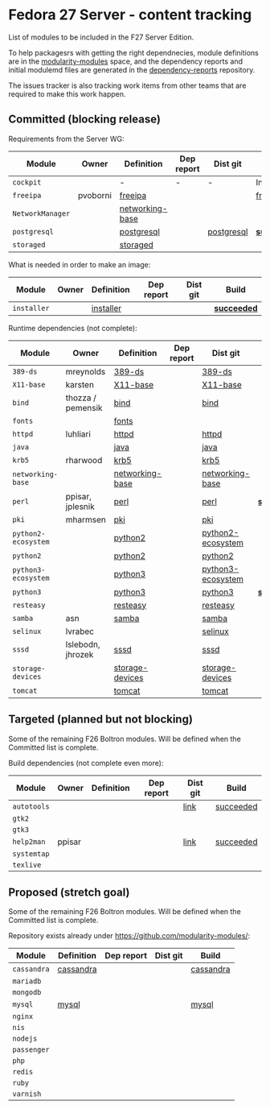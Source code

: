 # Fedora 27 Server - content tracking

List of modules to be included in the F27 Server Edition.

To help packagesrs with getting the right dependnecies, module definitions are in the [modularity-modules](https://github.com/modularity-modules) space, and the dependency reports and initial modulemd files are generated in the [dependency-reports](https://github.com/fedora-modularity/dependency-report) repository.

The issues tracker is also tracking work items from other teams that are required to make this work happen.

## Committed (blocking release)

Requirements from the Server WG:

| Module | Owner | Definition | Dep report | Dist git | Build |
|---|---|---|---|---|---|
| `cockpit` | | - | - | - | In Platform |
| `freeipa ` | pvoborni | [freeipa](https://github.com/modularity-modules/freeipa) | | | [freeipa](https://github.com/modularity-modules/freeipa) | |
| `NetworkManager` | | [networking-base](https://github.com/modularity-modules/networking-base) | | | | |
| `postgresql` | | [postgresql](https://github.com/modularity-modules/postgresql) | | [postgresql](https://src.fedoraproject.org/modules/postgresql) | [**succeeded**](https://mbs.fedoraproject.org/module-build-service/1/module-builds/831) |
| `storaged` | | [storaged](https://github.com/modularity-modules/storaged) | | | | |

What is needed in order to make an image:

| Module | Owner | Definition | Dep report | Dist git | Build |
|---|---|---|---|---|---|
| `installer` | | [installer](https://github.com/modularity-modules/installer) | | | [**succeeded**](https://mbs.fedoraproject.org/module-build-service/1/module-builds/816) |

Runtime dependencies (not complete):

| Module | Owner | Definition | Dep report | Dist git | Build |
|---|---|---|---|---|---|
| `389-ds` | mreynolds | [389-ds](https://github.com/modularity-modules/389-ds) | | [389-ds](https://github.com/modularity-modules/389-ds) | |
| `X11-base` | karsten | [X11-base](https://github.com/modularity-modules/X11-base) | |  [X11-base](https://src.fedoraproject.org/modules/X11-base) | |
| `bind` | thozza / pemensik | [bind](https://github.com/modularity-modules/bind) | | [bind](https://src.fedoraproject.org/modules/bind) | |
| `fonts` | | [fonts](https://github.com/modularity-modules/fonts) | | | |
| `httpd` | luhliari | [httpd](https://github.com/modularity-modules/httpd) | | [httpd](https://src.fedoraproject.org/modules/httpd) | |
| `java` | | [java](https://github.com/modularity-modules/java) | | [java](https://src.fedoraproject.org/modules/java) | |
| `krb5` | rharwood | [krb5](https://github.com/modularity-modules/krb5) | | [krb5](https://src.fedoraproject.org/modules/krb5) | |
| `networking-base` | | [networking-base](https://github.com/modularity-modules/networking-base) | | [networking-base](https://src.fedoraproject.org/modules/networking-base) | |
| `perl` | ppisar, jplesnik | [perl](https://github.com/modularity-modules/perl) | | [perl](https://src.fedoraproject.org/modules/perl) | [**succeeded**](https://koji.fedoraproject.org/koji/packages?tagID=1964) |
| `pki` | mharmsen | [pki](https://github.com/modularity-modules/pki) | | [pki](https://github.com/modularity-modules/pki) | |
| `python2-ecosystem` | | [python2](https://github.com/modularity-modules/python2) | | [python2-ecosystem](https://github.com/modularity-modules/python2-ecosystem) | |
| `python2` | | [python2](https://github.com/modularity-modules/python2) | | [python2](https://src.fedoraproject.org/modules/python2) | |
| `python3-ecosystem` | | [python3](https://github.com/modularity-modules/python3) | | [python3-ecosystem](https://github.com/modularity-modules/python3-ecosystem) | |
| `python3` | | [python3](https://github.com/modularity-modules/python3) | | [python3](https://src.fedoraproject.org/modules/python3) | [**succeeded**](https://mbs.fedoraproject.org/module-build-service/1/module-builds/859) |
| `resteasy` | | [resteasy](https://github.com/modularity-modules/resteasy) | | [resteasy](https://src.fedoraproject.org/modules/resteasy) | |
| `samba` | asn | [samba](https://github.com/modularity-modules/samba) | | [samba](https://src.fedoraproject.org/modules/samba) | |
| `selinux` | lvrabec | | | [selinux](https://src.fedoraproject.org/modules/selinux) | |
| `sssd` | lslebodn, jhrozek | [sssd](https://github.com/modularity-modules/sssd) | | [sssd](https://src.fedoraproject.org/modules/sssd) | |
| `storage-devices` | | [storage-devices](https://github.com/modularity-modules/storage-devices) | | [storage-devices](https://src.fedoraproject.org/modules/storage-devices) | |
| `tomcat` | | [tomcat](https://github.com/modularity-modules/tomcat) | | [tomcat](https://src.fedoraproject.org/modules/tomcat) | |


## Targeted (planned but not blocking)

Some of the remaining F26 Boltron modules. Will be defined when the Committed list is complete.

Build dependencies (not complete even more):

| Module | Owner | Definition | Dep report | Dist git | Build |
|---|---|---|---|---|---|
| `autotools` | | | | [link](https://src.fedoraproject.org/modules/autotools) | [succeeded](https://koji.fedoraproject.org/koji/buildinfo?buildID=965063) |
| `gtk2` | | | | | |
| `gtk3` | | | | | |
| `help2man` | ppisar | | | [link](https://src.fedoraproject.org/modules/help2man) | [succeeded](https://koji.fedoraproject.org/koji/buildinfo?buildID=965055) |
| `systemtap` | | | | | |
| `texlive` | | | | | |

## Proposed (stretch goal)

Some of the remaining F26 Boltron modules. Will be defined when the Committed list is complete.

Repository exists already under https://github.com/modularity-modules/:

| Module | Definition | Dep report | Dist git | Build |
|---|---|---|---|---|
| `cassandra` | [cassandra](https://github.com/modularity-modules/cassandra) | | | [cassandra](https://src.fedoraproject.org/modules/cassandra) | |
| `mariadb` | | | | | |
| `mongodb` | | | | | |
| `mysql` | [mysql](https://github.com/modularity-modules/mysql) | | | [mysql](https://src.fedoraproject.org/modules/mysql) | |
| `nginx` | | | | | |
| `nis` | | | | | |
| `nodejs` | | | | | |
| `passenger` | | | | | |
| `php` | | | | | |
| `redis` | | | | | |
| `ruby` | | | | | |
| `varnish` | | | | | |
